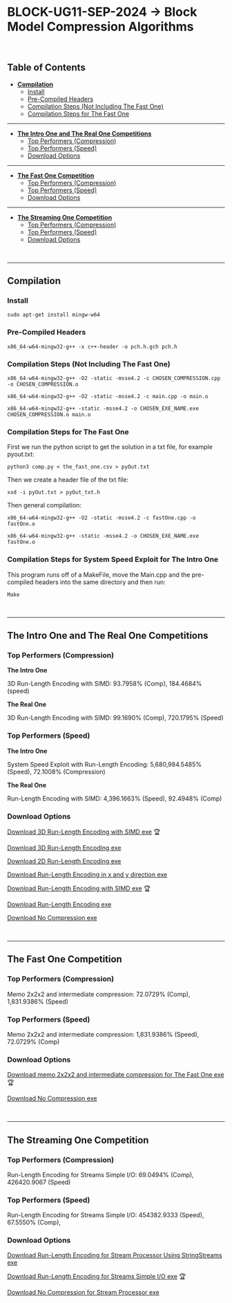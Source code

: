 # BLOCK-UG11-SEP-2024 -> Block Model Compression Algorithms
<br> 


## Table of Contents

- **[Compilation](#compilation)**
  - [Install](#install)
  - [Pre-Compiled Headers](#pre-compiled-headers)
  - [Compilation Steps (Not Including The Fast One)](#compilation-steps-not-including-the-fast-one)
  - [Compilation Steps for The Fast One](#compilation-steps-for-the-fast-one)

---

- **[The Intro One and The Real One Competitions](#the-intro-one-and-the-real-one-competitions)**
  - [Top Performers (Compression)](#top-performers-compression)
  - [Top Performers (Speed)](#top-performers-speed)
  - [Download Options](#download-options)

---

- **[The Fast One Competition](#the-fast-one-competition)**
  - [Top Performers (Compression)](#top-performers-compression-1)
  - [Top Performers (Speed)](#top-performers-speed-1)
  - [Download Options](#download-options-1)

---

- **[The Streaming One Competition](#the-streaming-one-competition)**
  - [Top Performers (Compression)](#top-performers-compression-2)
  - [Top Performers (Speed)](#top-performers-speed-2)
  - [Download Options](#download-options-2)



<br> 

---

## Compilation 

### Install

``` 
sudo apt-get install mingw-w64
```

### Pre-Compiled Headers

```
x86_64-w64-mingw32-g++ -x c++-header -o pch.h.gch pch.h
```

### Compilation Steps (Not Including The Fast One)

```
x86_64-w64-mingw32-g++ -O2 -static -msse4.2 -c CHOSEN_COMPRESSION.cpp -o CHOSEN_COMPRESSION.o

x86_64-w64-mingw32-g++ -O2 -static -msse4.2 -c main.cpp -o main.o    

x86_64-w64-mingw32-g++ -static -msse4.2 -o CHOSEN_EXE_NAME.exe CHOSEN_COMPRESSION.o main.o
```


### Compilation Steps for The Fast One

First we run the python script to get the solution in a txt file, for example pyout.txt:

```
python3 comp.py < the_fast_one.csv > pyOut.txt
```

Then we create a header file of the txt file:

```
xxd -i pyOut.txt > pyOut_txt.h
```

Then general compilation: 

```
x86_64-w64-mingw32-g++ -O2 -static -msse4.2 -c fastOne.cpp -o fastOne.o

x86_64-w64-mingw32-g++ -static -msse4.2 -o CHOSEN_EXE_NAME.exe fastOne.o
```



### Compilation Steps for System Speed Exploit for The Intro One

This program runs off of a MakeFile, move the Main.cpp and the pre-compiled headers into the same directory and then run:

```
Make
```

<br>

---

## The Intro One and The Real One Competitions

### Top Performers (Compression) 

**The Intro One** 

3D Run-Length Encoding with SIMD: 93.7958% (Comp), 184.4684% (speed) 

**The Real One** 

3D Run-Length Encoding with SIMD: 99.1690% (Comp), 720.1795% (Speed)

### Top Performers (Speed) 

**The Intro One** 

System Speed Exploit with Run-Length Encoding: 5,680,984.5485% (Speed), 72.1008% (Compression)

**The Real One** 

Run-Length Encoding with SIMD: 4,396.1663% (Speed), 92.4948% (Comp)

### Download Options 
[Download 3D Run-Length Encoding with SIMD exe](executables/b.exe) 🏆

[Download 3D Run-Length Encoding exe](executables/g.exe)

[Download 2D Run-Length Encoding exe](executables/c.exe)

[Download Run-Length Encoding in x and y direction exe](executables/i.exe)

[Download Run-Length Encoding with SIMD exe](executables/a.exe) 🏆

[Download Run-Length Encoding exe](executables/d.exe)

[Download No Compression exe](executables/j.exe)

<br>

---

## The Fast One Competition

### Top Performers (Compression) 
Memo 2x2x2 and intermediate compression: 72.0729% (Comp), 1,831.9386% (Speed)

### Top Performers (Speed) 
Memo 2x2x2 and intermediate compression: 1,831.9386% (Speed), 72.0729% (Comp)

### Download Options 
[Download memo 2x2x2 and intermediate compression for The Fast One exe](executables/h.exe) 🏆

[Download No Compression exe](executables/j.exe)

<br>

---

## The Streaming One Competition

### Top Performers (Compression) 
Run-Length Encoding for Streams Simple I/O: 	69.0494% (Comp), 426420.9067 (Speed) 

### Top Performers (Speed) 
Run-Length Encoding for Streams Simple I/O: 454382.9333 (Speed), 67.5550% (Comp),

### Download Options 
[Download Run-Length Encoding for Stream Processor Using StringStreams exe](executables/e.exe)

[Download Run-Length Encoding for Streams Simple I/O exe](executables/k.exe) 🏆

[Download No Compression for Stream Processor exe](executables/f.exe)
